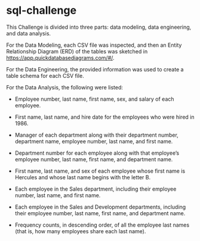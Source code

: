 # sql-challenge

This Challenge is divided into three parts: data modeling, data engineering, and data analysis.

For the Data Modeling, each CSV file was inspected, and then an Entity Relationship Diagram (ERD) of the tables was sketched in https://app.quickdatabasediagrams.com/#/.

For the Data Engineering, the provided information was used to create a table schema for each CSV file. 

For the Data Analysis, the following were listed:

- Employee number, last name, first name, sex, and salary of each employee.

- First name, last name, and hire date for the employees who were hired in 1986.

- Manager of each department along with their department number, department name, employee number, last name, and first name.

- Department number for each employee along with that employee’s employee number, last name, first name, and department name.

- First name, last name, and sex of each employee whose first name is Hercules and whose last name begins with the letter B.

- Each employee in the Sales department, including their employee number, last name, and first name.

- Each employee in the Sales and Development departments, including their employee number, last name, first name, and department name.

- Frequency counts, in descending order, of all the employee last names (that is, how many employees share each last name).
